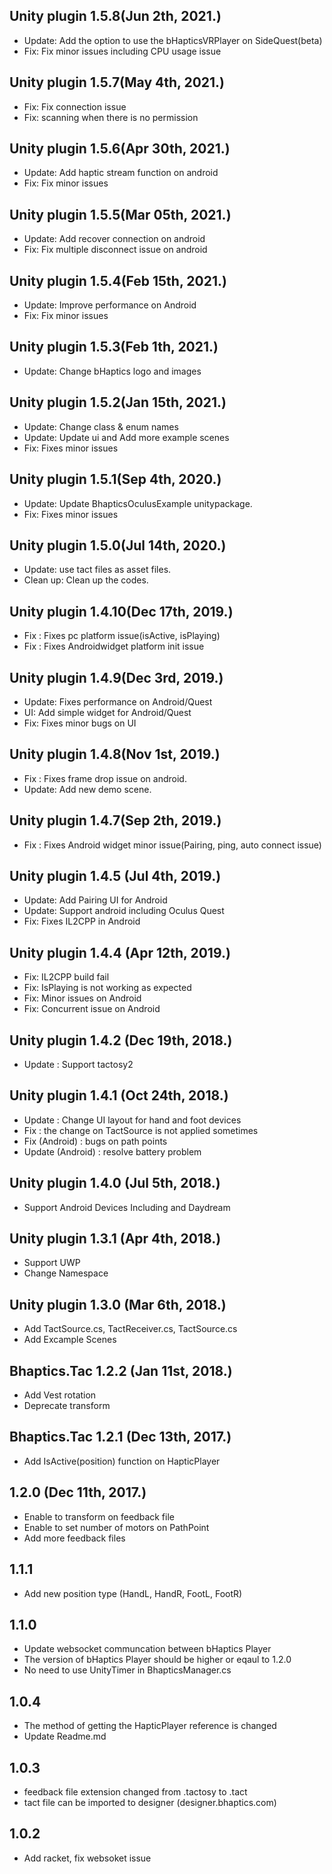 ## Unity plugin 1.5.8(Jun 2th, 2021.)
* Update: Add the option to use the bHapticsVRPlayer on SideQuest(beta)
* Fix: Fix minor issues including CPU usage issue

## Unity plugin 1.5.7(May 4th, 2021.)
* Fix: Fix connection issue
* Fix: scanning when there is no permission

## Unity plugin 1.5.6(Apr 30th, 2021.)
* Update: Add haptic stream function on android
* Fix: Fix minor issues

## Unity plugin 1.5.5(Mar 05th, 2021.)
* Update: Add recover connection on android
* Fix: Fix multiple disconnect issue on android

## Unity plugin 1.5.4(Feb 15th, 2021.)
* Update: Improve performance on Android
* Fix: Fix minor issues

## Unity plugin 1.5.3(Feb 1th, 2021.)
* Update: Change bHaptics logo and images

## Unity plugin 1.5.2(Jan 15th, 2021.)
* Update: Change class & enum names
* Update: Update ui and Add more example scenes
* Fix: Fixes minor issues

## Unity plugin 1.5.1(Sep 4th, 2020.)
* Update: Update BhapticsOculusExample unitypackage.
* Fix: Fixes minor issues

## Unity plugin 1.5.0(Jul 14th, 2020.)
* Update: use tact files as asset files. 
* Clean up: Clean up the codes. 

## Unity plugin 1.4.10(Dec 17th, 2019.)
* Fix : Fixes pc platform issue(isActive, isPlaying)
* Fix : Fixes Androidwidget platform init issue

## Unity plugin 1.4.9(Dec 3rd, 2019.)
* Update: Fixes performance on Android/Quest
* UI: Add simple widget for Android/Quest
* Fix: Fixes minor bugs on UI

## Unity plugin 1.4.8(Nov 1st, 2019.)
* Fix : Fixes frame drop issue on android.
* Update: Add new demo scene.

## Unity plugin 1.4.7(Sep 2th, 2019.)
* Fix : Fixes Android widget minor issue(Pairing, ping, auto connect issue)

## Unity plugin 1.4.5 (Jul 4th, 2019.)
* Update: Add Pairing UI for Android
* Update: Support android including Oculus Quest
* Fix: Fixes IL2CPP in Android

## Unity plugin 1.4.4 (Apr 12th, 2019.)
* Fix: IL2CPP build fail
* Fix: IsPlaying is not working as expected
* Fix: Minor issues on Android
* Fix: Concurrent issue on Android

## Unity plugin 1.4.2 (Dec 19th, 2018.)
* Update : Support tactosy2

## Unity plugin 1.4.1 (Oct 24th, 2018.)
* Update : Change UI layout for hand and foot devices
* Fix : the change on TactSource is not applied sometimes
* Fix (Android) : bugs on path points
* Update (Android) : resolve battery problem  

## Unity plugin 1.4.0 (Jul 5th, 2018.)
* Support Android Devices Including and Daydream

## Unity plugin 1.3.1 (Apr 4th, 2018.)
* Support UWP 
* Change Namespace

## Unity plugin 1.3.0 (Mar 6th, 2018.)
* Add TactSource.cs, TactReceiver.cs, TactSource.cs
* Add Excample Scenes

## Bhaptics.Tac 1.2.2 (Jan 11st, 2018.)
* Add Vest rotation
* Deprecate transform

## Bhaptics.Tac 1.2.1 (Dec 13th, 2017.)
* Add IsActive(position) function on HapticPlayer

## 1.2.0 (Dec 11th, 2017.)
* Enable to transform on feedback file
* Enable to set number of motors on PathPoint
* Add more feedback files

## 1.1.1
* Add new position type (HandL, HandR, FootL, FootR)

## 1.1.0
* Update websocket communcation between bHaptics Player
* The version of bHaptics Player should be higher or eqaul to 1.2.0
* No need to use UnityTimer in BhapticsManager.cs

## 1.0.4 
* The method of getting the HapticPlayer reference is changed
* Update Readme.md

## 1.0.3
* feedback file extension changed from .tactosy to .tact 
* tact file can be imported to designer (designer.bhaptics.com)

## 1.0.2
* Add racket, fix websoket issue 
